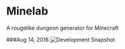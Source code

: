 # Minelab
A rougelike dungeon generator for Minecraft

###Aug 14, 2016
![Development Snapshot](http://i.imgur.com/I3LFmO7.png)
